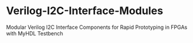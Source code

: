 # Verilog-I2C-Interface-Modules
Modular Verilog I2C Interface Components for Rapid Prototyping in FPGAs with MyHDL Testbench
